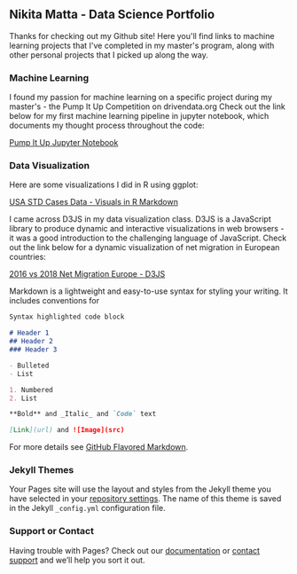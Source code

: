 ## Nikita Matta - Data Science Portfolio

Thanks for checking out my Github site! Here you'll find links to machine learning projects that I've completed in my master's program, along with other personal projects that I picked up along the way. 

### Machine Learning

I found my passion for machine learning on a specific project during my master's - the Pump It Up Competition on drivendata.org 
Check out the link below for my first machine learning pipeline in jupyter notebook, which documents my thought process throughout the code:

[Pump It Up Jupyter Notebook](https://github.com/nmatta72/nmatta72.github.io/blob/master/PumpItUpCompetitionCode.ipynb)

### Data Visualization

Here are some visualizations I did in R using ggplot:

[USA STD Cases Data - Visuals in R Markdown](https://github.com/nmatta72/nmatta72.github.io/blob/master/ggplot_r_markdown.Rmd)

I came across D3JS in my data visualization class. D3JS is a JavaScript library to produce dynamic and interactive visualizations in web browsers - it was a good introduction to the challenging language of JavaScript. Check out the link below for a dynamic visualization of net migration in European countries:

[2016 vs 2018 Net Migration Europe - D3JS](https://bl.ocks.org/nmatta72/a3ba863e7e35cdd2c2565c0cf572fe46)



Markdown is a lightweight and easy-to-use syntax for styling your writing. It includes conventions for

```markdown
Syntax highlighted code block

# Header 1
## Header 2
### Header 3

- Bulleted
- List

1. Numbered
2. List

**Bold** and _Italic_ and `Code` text

[Link](url) and ![Image](src)
```

For more details see [GitHub Flavored Markdown](https://guides.github.com/features/mastering-markdown/).

### Jekyll Themes

Your Pages site will use the layout and styles from the Jekyll theme you have selected in your [repository settings](https://github.com/nmatta72/nmatta72.github.io/settings). The name of this theme is saved in the Jekyll `_config.yml` configuration file.

### Support or Contact

Having trouble with Pages? Check out our [documentation](https://help.github.com/categories/github-pages-basics/) or [contact support](https://github.com/contact) and we’ll help you sort it out.
